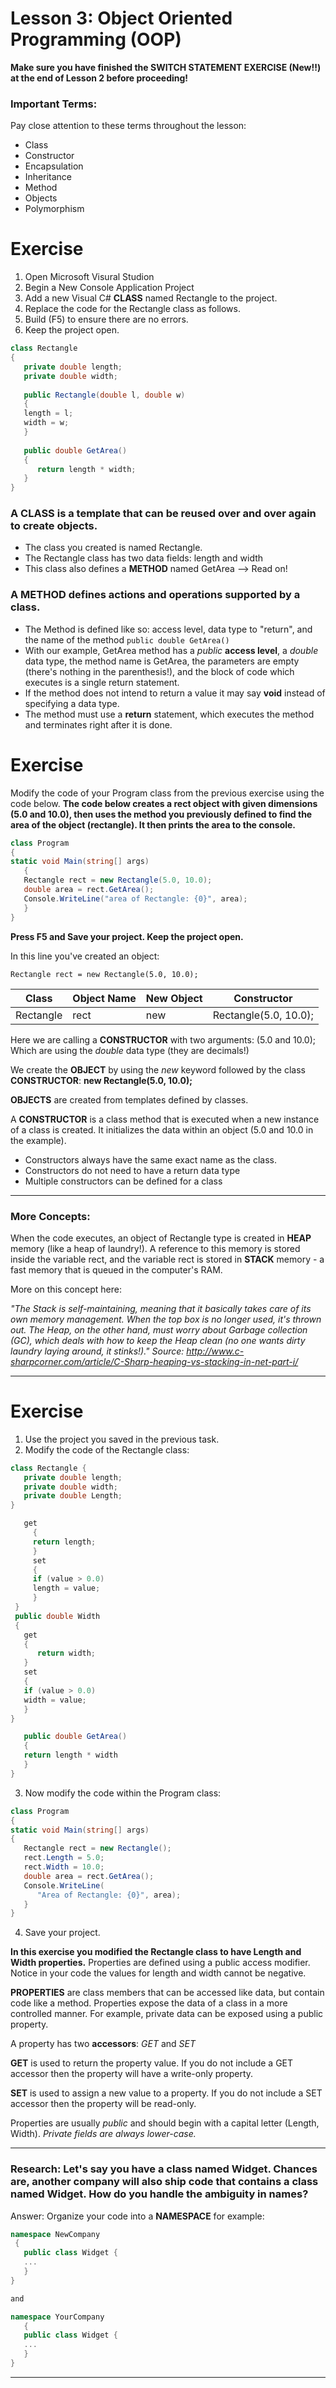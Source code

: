 # Lesson 3: Object Oriented Programming (OOP)

**Make sure you have finished the SWITCH STATEMENT EXERCISE (New!!) at the end of Lesson 2 before proceeding!**

### Important Terms:
Pay close attention to these terms throughout the lesson:
* Class
* Constructor
* Encapsulation
* Inheritance
* Method
* Objects
* Polymorphism


# Exercise
1. Open Microsoft Visural Studion
2. Begin a New Console Application Project
3. Add a new Visual C# **CLASS** named Rectangle to the project.
4. Replace the code for the Rectangle class as follows.
5. Build (F5) to ensure there are no errors.
6. Keep the project open.
```C#
class Rectangle
{
   private double length;
   private double width;
   
   public Rectangle(double l, double w)
   {
   length = l;
   width = w;
   }
   
   public double GetArea()
   {
      return length * width;
   }
}
```

### A **CLASS** is a template that can be reused over and over again to create objects.

* The class you created is named Rectangle.
* The Rectangle class has two data fields: length and width
* This class also defines a **METHOD** named GetArea --> Read on!

### A **METHOD** defines actions and operations supported by a class. 
* The Method is defined like so: access level, data type to "return", and the name of the method
`public double GetArea()`
* With our example, GetArea method has a *public* **access level**, a *double* data type, the method name is GetArea, the parameters are empty (there's nothing in the parenthesis!), and the block of code which executes is a single return statement.
* If the method does not intend to return a value it may say **void** instead of specifying a data type.
* The method must use a **return** statement, which executes the method and terminates right after it is done.



# Exercise

Modify the code of your Program class from the previous exercise using the code below.
**The code below creates a rect object with given dimensions (5.0 and 10.0), then uses the method you previously defined to find the area of the object (rectangle).  It then prints the area to the console.**

```C#
class Program
{
static void Main(string[] args)
   {
   Rectangle rect = new Rectangle(5.0, 10.0);
   double area = rect.GetArea();
   Console.WriteLine("area of Rectangle: {0}", area);
   }
}
```
**Press F5 and Save your project. Keep the project open.**




In this line you've created an object:


`Rectangle rect = new Rectangle(5.0, 10.0);`



| Class | Object Name | New Object | Constructor |
| --- | --- | ---  | --- |
| Rectangle | rect | new | Rectangle(5.0, 10.0); |



Here we are calling a **CONSTRUCTOR** with two arguments:
(5.0 and 10.0); 
Which are using the *double* data type (they are decimals!)


We create the **OBJECT** by using the *new* keyword followed by the class **CONSTRUCTOR**:
**new Rectangle(5.0, 10.0);**



**OBJECTS** are created from templates defined by classes.

A **CONSTRUCTOR** is a class method that is executed when a new instance of a class is created.  It initializes the data within an object (5.0 and 10.0 in the example).
* Constructors always have the same exact name as the class.
* Constructors do not need to have a return data type
* Multiple constructors can be defined for a class


***

### More Concepts: 

When the code executes, an object of Rectangle type is created in **HEAP** memory (like a heap of laundry!).  A reference to this memory is stored inside the variable rect, and the variable rect is stored in **STACK** memory - a fast memory that is queued in the computer's RAM.


More on this concept here:


*"The Stack is self-maintaining, meaning that it basically takes care of its own memory management.  When the top box is no longer used, it's thrown out.  The Heap, on the other hand, must worry about Garbage collection (GC), which deals with how to keep the Heap clean (no one wants dirty laundry laying around, it stinks!)."
Source: http://www.c-sharpcorner.com/article/C-Sharp-heaping-vs-stacking-in-net-part-i/*


***

# Exercise

1. Use the project you saved in the previous task.
2. Modify the code of the Rectangle class:


```C#
class Rectangle {
   private double length;
   private double width;
   private double Length;
}

   get
     { 
     return length;
     }
     set
     {
     if (value > 0.0)
     length = value;
     }
 }
 public double Width
 {
   get
   {
      return width;
   }
   set
   {
   if (value > 0.0)
   width = value;
   }
}

   public double GetArea()
   {
   return length * width
   }
}
```


3. Now modify the code within the Program class:


```C#
class Program
{
static void Main(string[] args)
{
   Rectangle rect = new Rectangle();
   rect.Length = 5.0;
   rect.Width = 10.0;
   double area = rect.GetArea();
   Console.WriteLine(
      "Area of Rectangle: {0}", area);
   }
}

```

4. Save your project.



**In this exercise you modified the Rectangle class to have Length and Width properties.**  Properties are defined using a public access modifier.  Notice in your code the values for length and width cannot be negative.



**PROPERTIES** are class members that can be accessed like data, but contain code like a method.  Properties expose the data of a class in a more controlled manner.  For example, private data can be exposed using a public property.

A property has two **accessors**: *GET* and *SET*

**GET** is used to return the property value.  If you do not include a GET accessor then the property will have a write-only property.

**SET** is used to assign a new value to a property.  If you do not include a SET accessor then the property will be read-only.

Properties are usually *public* and should begin with a capital letter (Length, Width).  *Private fields are always lower-case.*



***


### Research:  Let's say you have a class named Widget.  Chances are, another company will also ship code that contains a class named Widget.  How do you handle the ambiguity in names?

Answer:  Organize your code into a **NAMESPACE**  for example:
 
```C#
namespace NewCompany
 {
   public class Widget { 
   ... 
   }
}

and

namespace YourCompany 
   {
   public class Widget {
   ...
   }
}
```

***
